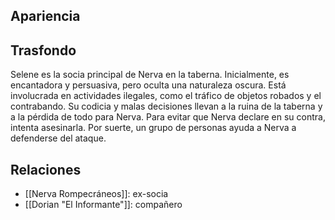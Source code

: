 ## Apariencia


## Trasfondo
Selene es la socia principal de Nerva en la taberna. Inicialmente, es encantadora y persuasiva, pero oculta una naturaleza oscura. Está involucrada en actividades ilegales, como el tráfico de objetos robados y el contrabando. Su codicia y malas decisiones llevan a la ruina de la taberna y a la pérdida de todo para Nerva. Para evitar que Nerva declare en su contra, intenta asesinarla. Por suerte, un grupo de personas ayuda a Nerva a defenderse del ataque.

## Relaciones
- [[Nerva Rompecráneos]]: ex-socia
- [[Dorian "El Informante"]]: compañero